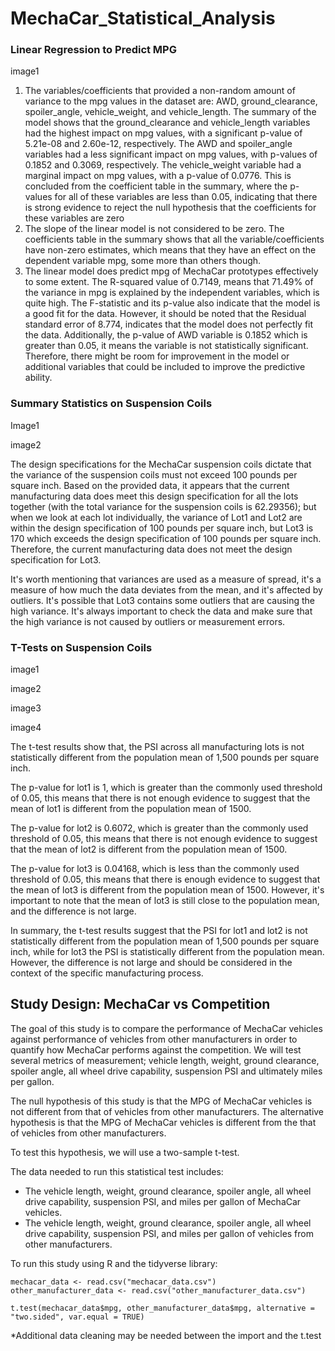 # MechaCar_Statistical_Analysis

### Linear Regression to Predict MPG

image1

1. The variables/coefficients that provided a non-random amount of variance to the mpg values in the dataset are: AWD, ground_clearance, spoiler_angle, vehicle_weight, and vehicle_length. The summary of the model shows that the ground_clearance and vehicle_length variables had the highest impact on mpg values, with a significant p-value of 5.21e-08 and 2.60e-12, respectively. The AWD and spoiler_angle variables had a less significant impact on mpg values, with p-values of 0.1852 and 0.3069, respectively. The vehicle_weight variable had a marginal impact on mpg values, with a p-value of 0.0776. This is concluded from the coefficient table in the summary, where the p-values for all of these variables are less than 0.05, indicating that there is strong evidence to reject the null hypothesis that the coefficients for these variables are zero
2. The slope of the linear model is not considered to be zero. The coefficients table in the summary shows that all the variable/coefficients have non-zero estimates, which means that they have an effect on the dependent variable mpg, some more than others though.
3. The linear model does predict mpg of MechaCar prototypes effectively to some extent. The R-squared value of 0.7149, means that 71.49% of the variance in mpg is explained by the independent variables, which is quite high. The F-statistic and its p-value also indicate that the model is a good fit for the data. However, it should be noted that the Residual standard error of 8.774, indicates that the model does not perfectly fit the data. Additionally, the p-value of AWD variable is 0.1852 which is greater than 0.05, it means the variable is not statistically significant. Therefore, there might be room for improvement in the model or additional variables that could be included to improve the predictive ability.

### Summary Statistics on Suspension Coils

Image1

image2

The design specifications for the MechaCar suspension coils dictate that the variance of the suspension coils must not exceed 100 pounds per square inch. Based on the provided data, it appears that the current manufacturing data does meet this design specification for all the lots together (with the total variance for the suspension coils is 62.29356); but when we look at each lot individually, the variance of Lot1 and Lot2 are within the design specification of 100 pounds per square inch, but Lot3 is 170 which exceeds the design specification of 100 pounds per square inch. Therefore, the current manufacturing data does not meet the design specification for Lot3.

It's worth mentioning that variances are used as a measure of spread, it's a measure of how much the data deviates from the mean, and it's affected by outliers. It's possible that Lot3 contains some outliers that are causing the high variance. It's always important to check the data and make sure that the high variance is not caused by outliers or measurement errors.

### T-Tests on Suspension Coils

image1

image2

image3

image4

The t-test results show that, the PSI across all manufacturing lots is not statistically different from the population mean of 1,500 pounds per square inch.

The p-value for lot1 is 1, which is greater than the commonly used threshold of 0.05, this means that there is not enough evidence to suggest that the mean of lot1 is different from the population mean of 1500.

The p-value for lot2 is 0.6072, which is greater than the commonly used threshold of 0.05, this means that there is not enough evidence to suggest that the mean of lot2 is different from the population mean of 1500.

The p-value for lot3 is 0.04168, which is less than the commonly used threshold of 0.05, this means that there is enough evidence to suggest that the mean of lot3 is different from the population mean of 1500. However, it's important to note that the mean of lot3 is still close to the population mean, and the difference is not large.

In summary, the t-test results suggest that the PSI for lot1 and lot2 is not statistically different from the population mean of 1,500 pounds per square inch, while for lot3 the PSI is statistically different from the population mean. However, the difference is not large and should be considered in the context of the specific manufacturing process.

## Study Design: MechaCar vs Competition

The goal of this study is to compare the performance of MechaCar vehicles against performance of vehicles from other manufacturers in order to quantify how MechaCar performs against the competition. We will test several metrics of measurement; vehicle length, weight, ground clearance, spoiler angle, all wheel drive capability, suspension PSI and ultimately miles per gallon.

The null hypothesis of this study is that the MPG of MechaCar vehicles is not different from that of vehicles from other manufacturers. The alternative hypothesis is that the MPG of MechaCar vehicles is different from the that of vehicles from other manufacturers.

To test this hypothesis, we will use a two-sample t-test.

The data needed to run this statistical test includes:

- The vehicle length, weight, ground clearance, spoiler angle, all wheel drive capability, suspension PSI, and miles per gallon of MechaCar vehicles.
- The vehicle length, weight, ground clearance, spoiler angle, all wheel drive capability, suspension PSI, and miles per gallon of vehicles from other manufacturers.

To run this study using R and the tidyverse library:

    mechacar_data <- read.csv("mechacar_data.csv")
    other_manufacturer_data <- read.csv("other_manufacturer_data.csv")

    t.test(mechacar_data$mpg, other_manufacturer_data$mpg, alternative = "two.sided", var.equal = TRUE)

\*Additional data cleaning may be needed between the import and the t.test
